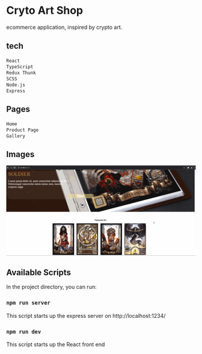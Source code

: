 # Cryto Art Shop
ecommerce application, inspired by crypto art.
## tech

```
React
TypeScript
Redux Thunk
SCSS
Node.js
Express
```

## Pages

```
Home
Product Page
Gallery
```

## Images

![Image of Home](./Project-IMGs/Part1.gif)


## Available Scripts

In the project directory, you can run:

### `npm run server`

This script starts up the express server on http://localhost:1234/

### `npm run dev`

This script starts up the React front end
